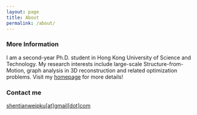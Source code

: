 ```yaml
---
layout: page
title: About
permalink: /about/
---
```


### More Information

I am a second-year Ph.D. student in Hong Kong University of Science and Technology. My research interests include large-scale Structure-from-Motion, graph analysis in 3D reconstruction and related optimization problems. Visit my [homepage](www.tianweishen.com) for more details! 

### Contact me

[shentianweipku[at]gmail[dot]com](mailto:shentianweipku@gmail.com)
